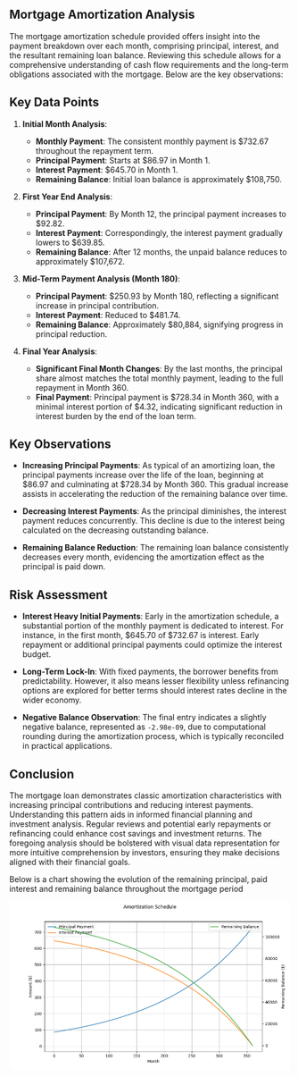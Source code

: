 ## Mortgage Amortization Analysis

The mortgage amortization schedule provided offers insight into the payment breakdown over each month, comprising principal, interest, and the resultant remaining loan balance. Reviewing this schedule allows for a comprehensive understanding of cash flow requirements and the long-term obligations associated with the mortgage. Below are the key observations:

## Key Data Points
1. **Initial Month Analysis**:
   - **Monthly Payment**: The consistent monthly payment is $732.67 throughout the repayment term.
   - **Principal Payment**: Starts at $86.97 in Month 1.
   - **Interest Payment**: $645.70 in Month 1.
   - **Remaining Balance**: Initial loan balance is approximately $108,750.
   
2. **First Year End Analysis**:
   - **Principal Payment**: By Month 12, the principal payment increases to $92.82.
   - **Interest Payment**: Correspondingly, the interest payment gradually lowers to $639.85.
   - **Remaining Balance**: After 12 months, the unpaid balance reduces to approximately $107,672.

3. **Mid-Term Payment Analysis (Month 180)**:
   - **Principal Payment**: $250.93 by Month 180, reflecting a significant increase in principal contribution.
   - **Interest Payment**: Reduced to $481.74.
   - **Remaining Balance**: Approximately $80,884, signifying progress in principal reduction.

4. **Final Year Analysis**:
   - **Significant Final Month Changes**: By the last months, the principal share almost matches the total monthly payment, leading to the full repayment in Month 360.
   - **Final Payment**: Principal payment is $728.34 in Month 360, with a minimal interest portion of $4.32, indicating significant reduction in interest burden by the end of the loan term.

## Key Observations

- **Increasing Principal Payments**: As typical of an amortizing loan, the principal payments increase over the life of the loan, beginning at $86.97 and culminating at $728.34 by Month 360. This gradual increase assists in accelerating the reduction of the remaining balance over time.
  
- **Decreasing Interest Payments**: As the principal diminishes, the interest payment reduces concurrently. This decline is due to the interest being calculated on the decreasing outstanding balance.

- **Remaining Balance Reduction**: The remaining loan balance consistently decreases every month, evidencing the amortization effect as the principal is paid down.

## Risk Assessment

- **Interest Heavy Initial Payments**: Early in the amortization schedule, a substantial portion of the monthly payment is dedicated to interest. For instance, in the first month, $645.70 of $732.67 is interest. Early repayment or additional principal payments could optimize the interest budget.

- **Long-Term Lock-In**: With fixed payments, the borrower benefits from predictability. However, it also means lesser flexibility unless refinancing options are explored for better terms should interest rates decline in the wider economy.

- **Negative Balance Observation**: The final entry indicates a slightly negative balance, represented as `-2.98e-09`, due to computational rounding during the amortization process, which is typically reconciled in practical applications.

## Conclusion

The mortgage loan demonstrates classic amortization characteristics with increasing principal contributions and reducing interest payments. Understanding this pattern aids in informed financial planning and investment analysis. Regular reviews and potential early repayments or refinancing could enhance cost savings and investment returns. The foregoing analysis should be bolstered with visual data representation for more intuitive comprehension by investors, ensuring they make decisions aligned with their financial goals.

Below is a chart showing the evolution of the remaining principal, paid interest and remaining balance throughout the mortgage period

![](../../Plots/Amortization_Schedule_Champion_Case.png)
